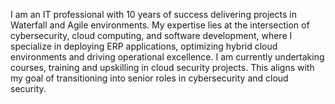 I am an IT professional with 10 years of success delivering projects in Waterfall and Agile environments. My expertise lies at the intersection of cybersecurity, cloud computing, and software development, where I specialize in deploying ERP applications, optimizing hybrid cloud environments and driving operational excellence. I am currently undertaking courses, training and upskilling in cloud security projects. This aligns with my goal of transitioning into senior roles in cybersecurity and cloud security.
